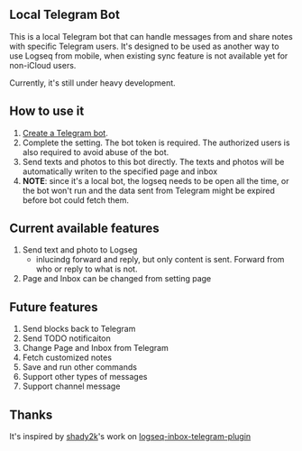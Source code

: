 ## Local Telegram Bot

This is a local Telegram bot that can handle messages from and share notes with specific Telegram users. It's designed to be used as another way to use Logseq from mobile, when existing sync feature is not available yet for non-iCloud users.

Currently, it's still under heavy development.

## How to use it

1. [Create a Telegram bot](https://core.telegram.org/bots#3-how-do-i-create-a-bot).
2. Complete the setting. The bot token is required. The authorized users is also required to avoid abuse of the bot.
3. Send texts and photos to this bot directly. The texts and photos will be automatically writen to the specified page and inbox
4. **NOTE**: since it's a local bot, the logseq needs to be open all the time, or the bot won't run and the data sent from Telegram might be expired before bot could fetch them.

## Current available features

1. Send text and photo to Logseg
    * inlucindg forward and reply, but only content is sent. Forward from who or reply to what is not.
2. Page and Inbox can be changed from setting page

## Future features

1. Send blocks back to Telegram
2. Send TODO notificaiton
3. Change Page and Inbox from Telegram
4. Fetch customized notes
5. Save and run other commands
6. Support other types of messages
7. Support channel message

## Thanks

It's inspired by [shady2k](https://github.com/shady2k)'s work on [
logseq-inbox-telegram-plugin](https://github.com/shady2k/logseq-inbox-telegram-plugin)
